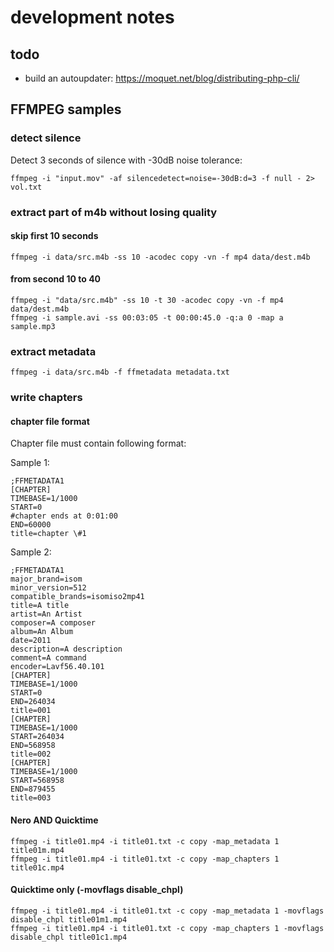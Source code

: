 # development notes

## todo
- build an autoupdater: https://moquet.net/blog/distributing-php-cli/

## FFMPEG samples

### detect silence

Detect 3 seconds of silence with -30dB noise tolerance:
```
ffmpeg -i "input.mov" -af silencedetect=noise=-30dB:d=3 -f null - 2> vol.txt
```

### extract part of m4b without losing quality

####  skip first 10 seconds
```
ffmpeg -i data/src.m4b -ss 10 -acodec copy -vn -f mp4 data/dest.m4b
```

####  from second 10 to 40
```
ffmpeg -i "data/src.m4b" -ss 10 -t 30 -acodec copy -vn -f mp4 data/dest.m4b
ffmpeg -i sample.avi -ss 00:03:05 -t 00:00:45.0 -q:a 0 -map a sample.mp3
```


### extract metadata
```
ffmpeg -i data/src.m4b -f ffmetadata metadata.txt
```

### write chapters

#### chapter file format
Chapter file must contain following format:

Sample 1:
```
;FFMETADATA1
[CHAPTER]
TIMEBASE=1/1000
START=0
#chapter ends at 0:01:00
END=60000
title=chapter \#1
```

Sample 2:
```
;FFMETADATA1
major_brand=isom
minor_version=512
compatible_brands=isomiso2mp41
title=A title
artist=An Artist
composer=A composer
album=An Album
date=2011
description=A description
comment=A command
encoder=Lavf56.40.101
[CHAPTER]
TIMEBASE=1/1000
START=0
END=264034
title=001
[CHAPTER]
TIMEBASE=1/1000
START=264034
END=568958
title=002
[CHAPTER]
TIMEBASE=1/1000
START=568958
END=879455
title=003
```
#### Nero AND Quicktime
```
ffmpeg -i title01.mp4 -i title01.txt -c copy -map_metadata 1 title01m.mp4
ffmpeg -i title01.mp4 -i title01.txt -c copy -map_chapters 1 title01c.mp4
```

#### Quicktime only (-movflags disable_chpl)
```
ffmpeg -i title01.mp4 -i title01.txt -c copy -map_metadata 1 -movflags disable_chpl title01m1.mp4
ffmpeg -i title01.mp4 -i title01.txt -c copy -map_chapters 1 -movflags disable_chpl title01c1.mp4
```